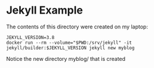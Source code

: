 # Jekyll Example
The contents of this directory were created on my laptop:
```
JEKYLL_VERSION=3.8
docker run --rm --volume="$PWD:/srv/jekyll" -it jekyll/builder:$JEKYLL_VERSION jekyll new myblog
```

Notice the new directory myblog/ that is created
